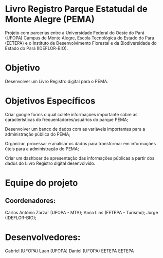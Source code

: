 # Livro Registro Parque Estatudal de Monte Alegre (PEMA)
Projeto com parcerias entre a Universidade Federal do Oeste do Pará (UFOPA) Campus de Monte Alegre, Escola Tecnológica do Estado do Pará (EETEPA) e o Instituto de Desenvolvimento Florestal e da Biodiversidade do Estado do Pará (IDEFLOR-BIO).

# Objetivo
Desenvolver um Livro Registro digital para o PEMA.

# Objetivos Específicos
Criar google forms o qual colete informações importante sobre as características do frequentadores/usuários do parque PEMA;

Desenvolver um banco de dados com as variáveis importantes para a administração pública do PEMA;

Organizar, processar e analisar os dados para transformar em informações úteis para a administração do PEMA;

Criar um dashboar de apresentação das informações públicas a partir dos dados do Livro Registro digital desenvolvido.

# Equipe do projeto
## Coordenadores:
Carlos Antônio Zarzar (UFOPA - MTA);
Anna Lins (EETEPA - Turismo);
Jorge (IDEFLOR-BIO);
# Desenvolvedores:
Gabriel (UFOPA)
Luan (UFOPA)
Daniel (UFOPA)
EETEPA
EETEPA
